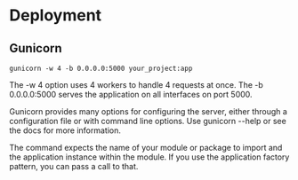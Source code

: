 # Deployment


## Gunicorn

```shell
gunicorn -w 4 -b 0.0.0.0:5000 your_project:app
```

The -w 4 option uses 4 workers to handle 4 requests at once. The -b 0.0.0.0:5000 serves the application on all interfaces on port 5000.

Gunicorn provides many options for configuring the server, either through a configuration file or with command line options. Use gunicorn --help or see the docs for more information.

The command expects the name of your module or package to import and the application instance within the module. If you use the application factory pattern, you can pass a call to that.